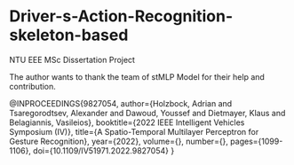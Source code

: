 # Driver-s-Action-Recognition-skeleton-based
NTU EEE MSc Dissertation Project 

The author wants to thank the team of stMLP Model for their help and contribution. 

@INPROCEEDINGS{9827054,
  author={Holzbock, Adrian and Tsaregorodtsev, Alexander and Dawoud, Youssef and Dietmayer, Klaus and Belagiannis, Vasileios},
  booktitle={2022 IEEE Intelligent Vehicles Symposium (IV)}, 
  title={A Spatio-Temporal Multilayer Perceptron for Gesture Recognition}, 
  year={2022},
  volume={},
  number={},
  pages={1099-1106},
  doi={10.1109/IV51971.2022.9827054}
}
